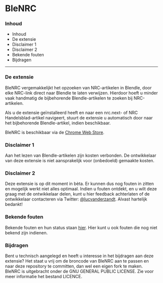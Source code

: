 # BleNRC

### Inhoud
* Inhoud
* De extensie
* Disclaimer 1
* Disclaimer 2
* Bekende fouten
* Bijdragen

***

### De extensie
BleNRC vergemakkelijkt het opzoeken van NRC-artikelen in Blendle, door elke NRC-link direct naar Blendle te laten verwijzen. Hierdoor hoeft u minder vaak handmatig de bijbehorende Blendle-artikelen te zoeken bij NRC-artikelen. 

  Als u de extensie geïnstalleerd heeft en naar een nrc.next- of NRC Handelsblad-artikel navigeert, stuurt de extensie u automatisch door naar het bijbehorende Blendle-artikel, indien beschikbaar.

  BleNRC is beschikbaar via de [Chrome Web Store](https://chrome.google.com/webstore/detail/blenrc/iigcbggocdncbffafpnchfcmiaakmjhp?hl=nl).

### Disclaimer 1
Aan het lezen van Blendle-artikelen zijn kosten verbonden. De ontwikkelaar van deze extensie is niet aansprakelijk voor (onbedoeld) gemaakte kosten.

### Disclaimer 2
Deze extensie is op dit moment in bèta. Er kunnen dus nog fouten in zitten en mogelijk werkt niet alles optimaal. Indien u fouten ontdekt, en u wilt deze graag met de ontwikkelaar delen, kunt u hier feedback achterlaten of de ontwikkelaar contacteren via Twitter: [@lucvanderzandt](https://twitter.com/lucvanderzandt). Alvast hartelijk bedankt!

### Bekende fouten
Bekende fouten en hun status staan [hier](https://github.com/lucvanderzandt/BleNRC/issues). Hier kunt u ook fouten die nog niet bekend zijn indienen.

### Bijdragen
Bent u technisch aangelegd en heeft u interesse in het bijdragen aan deze extensie? Het staat u vrij om de broncode van BleNRC aan te passen en naar deze repository te committen, dan wel een eigen fork te maken. BleNRC is uitgebracht onder de GNU GENERAL PUBLIC LICENSE. Zie voor meer informatie het bestand LICENCE.
